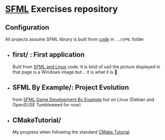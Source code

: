 # **[SFML](https://www.sfml-dev.org/download.php) Exercises** repository

## **Configuration**

All projects assume SFML library is built from [code](https://github.com/SFML/SFML) in ```../SFML``` folder

* ## **first/** : First application 

  Built from [SFML and Linux](https://www.sfml-dev.org/tutorials/2.5/start-linux.php) code. It is kind of sad the picture displayed in that page is a Windows image but... it is what it is 🤷

* ## **SFML By Example/**: Project Evolution

  from [SFML Game Development By Example](https://www.programmer-books.com/wp-content/uploads/2019/10/SFML-Game-Development-By-Example.pdf) but on Linux (Debian and OpenSUSE Tumbleweed for now)

* ## **CMakeTutorial/**

  My progress when following the standard [CMake Tutorial](https://cmake.org/cmake/help/latest/guide/tutorial/index.html)
